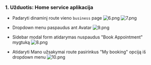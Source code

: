 ### 1. Užduotis: Home service aplikacija

- Padaryti dinaminį route vieno `business` page ![6.png](https://i.postimg.cc/hG9y7ghY/6.png)
  ![7.png](https://i.postimg.cc/520VVHTz/7.png)

- Dropdown menu paspaudus ant Avatar ![9.png](https://i.postimg.cc/66fJ4LNR/9.png)

- Sidebar modal form atidarymas nuspaudus "Book Appointment" mygtuką ![8.png](https://i.postimg.cc/7YPv3GxR/8.png)

- Atidaryti Mano užsakymai route pasirinkus "My booking" opciją iš dropdown menu ![10.png](https://i.postimg.cc/ZnZGD06C/10.png)
